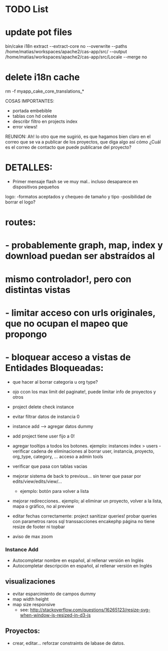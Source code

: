 # TODO List


# update pot files
bin/cake i18n extract --extract-core no --overwrite --paths /home/matias/workspaces/apache2/cas-app/src/ --output /home/matias/workspaces/apache2/cas-app/src/Locale --merge no

# delete i18n cache
rm -f  myapp_cake_core_translations_*


COSAS IMPORTANTES:
- portada embebible
- tablas con hd celeste
- describr filtro en projects index
- error views!


REUNION: Ah! lo otro que me sugirió, es que hagamos bien claro en el correo que se va a publicar de los proyectos, que diga algo así cómo ¿Cuál es el correo de contacto que puede publicarse del proyecto?




DETALLES:
=====================================================
- Primer mensaje flash se ve muy mal.. incluso desaparece en dispositivos pequeños


logo:
-formatos aceptados y chequeo de tamaño y tipo
-posibilidad de borrar el logo?

# routes: 
# - probablemente graph, map, index y download puedan ser abstraídos al 
# mismo controlador!, pero con distintas vistas
#
# - limitar acceso con urls originales, que no ocupan el mapeo que propongo
# - bloquear acceso a vistas de Entidades Bloqueadas:


- que hacer al borrar categoria u org type? 

- ojo ccon los max limit del paginate!, puede limitar info de proyectos y otros
- project delete check instance
- evitar filtrar datos de instancia 0
- instance add --> agregar datos dummy
- add project tiene user fijo a 0!
- agregar tooltips a todos los botones. ejemplo: instances index > users
-verificar cadena de eliminaciones al borrar user, instancia, proyecto, org_type, category, ...
acceso a admin tools

- verificar que pasa con tablas vacias
- mejorar sistema de back to previous... sin tener que pasar por edits/view/edits/view/...
	- ejemplo: botón para volver a lista
- mejorar redirecciones.. ejemplo; al eliminar un proyecto, volver a la lista, mapa o gráfico, no al preview
- editar fechas correctamente: project
sanitizar queries!
probar queries con parametros raros
sql transsacciones encakephp
página no tiene resize de footer ni topbar

<!-- TODO: mostrar filtro actual -->
- aviso de max zoom

### Instance Add
- Autocompletar nombre en español, al rellenar versión en Inglés
- Autocompletar descripción en español, al rellenar versión en Inglés

## visualizaciones
- evitar esparcimiento de campos dummy
- map width height
- map size responsive
	- see: http://stackoverflow.com/questions/16265123/resize-svg-when-window-is-resized-in-d3-js

## Proyectos:

- crear, editar... reforzar constraints de labase de datos.
